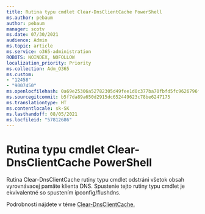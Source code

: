 ```yaml
---
title: Rutina typu cmdlet Clear-DnsClientCache PowerShell
ms.author: pebaum
author: pebaum
manager: scotv
ms.date: 07/30/2021
audience: Admin
ms.topic: article
ms.service: o365-administration
ROBOTS: NOINDEX, NOFOLLOW
localization_priority: Priority
ms.collection: Adm_O365
ms.custom:
- "12458"
- "9007450"
ms.openlocfilehash: 0a69e25306a52782305d49fee1d0c377ba70fbfd5fc9626796f4700e776f2c37
ms.sourcegitcommit: b5f7da89a650d2915dc652449623c78be6247175
ms.translationtype: HT
ms.contentlocale: sk-SK
ms.lasthandoff: 08/05/2021
ms.locfileid: "57812686"
---
```

# <a name="powershell-clear-dnsclientcache-cmdlet"></a>Rutina typu cmdlet Clear-DnsClientCache PowerShell

Rutina Clear-DnsClientCache rutiny typu cmdlet odstráni všetok obsah vyrovnávacej pamäte klienta DNS. Spustenie tejto rutiny typu cmdlet je ekvivalentné so spustením ipconfig/flushdns.

Podrobnosti nájdete v téme [Clear-DnsClientCache.](/powershell/module/dnsclient/clear-dnsclientcache?view=windowsserver2019-ps)